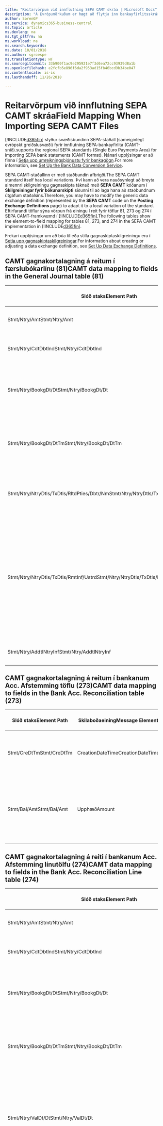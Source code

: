 ```yaml
---
title: "Reitarvörpum við innflutning SEPA CAMT skráa | Microsoft Docs"
description: "Á Evrópumörkuðum er hægt að flytja inn bankayfirlitsskrár með svæðisbundnum SEPA stöðlum (sameiginlegt evrópskt greiðslusvæði)."
author: SorenGP
ms.service: dynamics365-business-central
ms.topic: article
ms.devlang: na
ms.tgt_pltfrm: na
ms.workload: na
ms.search.keywords: 
ms.date: 10/01/2018
ms.author: sgroespe
ms.translationtype: HT
ms.sourcegitcommit: 33b900f1ac9e295921e7f3d6ea72cc93939d8a1b
ms.openlocfilehash: e2fcfb5e896f6da2f953ad15fb46bcd9b34be047
ms.contentlocale: is-is
ms.lasthandoff: 11/26/2018

---
```

# <a name="field-mapping-when-importing-sepa-camt-files"></a><span data-ttu-id="c9949-103">Reitarvörpum við innflutning SEPA CAMT skráa</span><span class="sxs-lookup"><span data-stu-id="c9949-103">Field Mapping When Importing SEPA CAMT Files</span></span>
[!INCLUDE[d365fin](includes/d365fin_md.md)] <span data-ttu-id="c9949-104">styður svæðisbundinn SEPA-staðall (sameiginlegt evrópskt greiðslusvæði) fyrir innflutning SEPA-bankayfirlita (CAMT-snið).</span><span class="sxs-lookup"><span data-stu-id="c9949-104">supports the regional SEPA standards (Single Euro Payments Area) for importing SEPA bank statements (CAMT format).</span></span> <span data-ttu-id="c9949-105">Nánari upplýsingar er að finna í [Setja upp umreikningsþjónustu fyrir bankagögn](bank-how-setup-bank-data-conversion-service.md).</span><span class="sxs-lookup"><span data-stu-id="c9949-105">For more information, see [Set Up the Bank Data Conversion Service](bank-how-setup-bank-data-conversion-service.md).</span></span>  

 <span data-ttu-id="c9949-106">SEPA CAMT-staðallinn er með staðbundin afbrigði.</span><span class="sxs-lookup"><span data-stu-id="c9949-106">The SEPA CAMT standard itself has local variations.</span></span> <span data-ttu-id="c9949-107">Því kann að vera nauðsynlegt að breyta almennri skilgreiningu gagnaskipta táknað með **SEPA CAMT** kóðanum í **Skilgreiningar fyrir bókunarskipti** síðunni til að laga hana að staðbundnum útgáfum staðalsins.</span><span class="sxs-lookup"><span data-stu-id="c9949-107">Therefore, you may have to modify the generic data exchange definition (represented by the **SEPA CAMT** code on the **Posting Exchange Definitions** page) to adapt it to a local variation of the standard.</span></span> <span data-ttu-id="c9949-108">Eftirfarandi töflur sýna vörpun frá einingu í reit fyrir töflur 81, 273 og 274 í SEPA CAMT-framkvæmd í [!INCLUDE[d365fin](includes/d365fin_md.md)].</span><span class="sxs-lookup"><span data-stu-id="c9949-108">The following tables show the element-to-field mapping for tables 81, 273, and 274 in the SEPA CAMT implementation in [!INCLUDE[d365fin](includes/d365fin_md.md)].</span></span>  

 <span data-ttu-id="c9949-109">Frekari upplýsingar um að búa til eða stilla gagnaskiptaskilgreiningu eru í [Setja upp gagnaskiptaskilgreiningar](across-how-to-set-up-data-exchange-definitions.md).</span><span class="sxs-lookup"><span data-stu-id="c9949-109">For information about creating or adjusting a data exchange definition, see [Set Up Data Exchange Definitions](across-how-to-set-up-data-exchange-definitions.md).</span></span>  

## <a name="camt-data-mapping-to-fields-in-the-general-journal-table-81"></a><span data-ttu-id="c9949-110">CAMT gagnakortalagning á reitum í færslubókarlínu (81)</span><span class="sxs-lookup"><span data-stu-id="c9949-110">CAMT data mapping to fields in the General Journal table (81)</span></span>  

|<span data-ttu-id="c9949-111">Slóð staks</span><span class="sxs-lookup"><span data-stu-id="c9949-111">Element Path</span></span>|<span data-ttu-id="c9949-112">Skilaboðaeining</span><span class="sxs-lookup"><span data-stu-id="c9949-112">Message Element</span></span>|<span data-ttu-id="c9949-113">Gagnagerð</span><span class="sxs-lookup"><span data-stu-id="c9949-113">Data Type</span></span>|<span data-ttu-id="c9949-114">Lýsing</span><span class="sxs-lookup"><span data-stu-id="c9949-114">Description</span></span>|<span data-ttu-id="c9949-115">Auðkenni neikvæðs formerkis</span><span class="sxs-lookup"><span data-stu-id="c9949-115">Negative-Sign Identifier</span></span>|<span data-ttu-id="c9949-116">Nr. reits</span><span class="sxs-lookup"><span data-stu-id="c9949-116">Field No.</span></span>|<span data-ttu-id="c9949-117">Heiti reits</span><span class="sxs-lookup"><span data-stu-id="c9949-117">Field Name</span></span>|  
|------------------|---------------------|---------------|-----------------|-------------------------------|---------------|----------------|  
|<span data-ttu-id="c9949-118">Stmt/Ntry/Amt</span><span class="sxs-lookup"><span data-stu-id="c9949-118">Stmt/Ntry/Amt</span></span>|<span data-ttu-id="c9949-119">Upphæð</span><span class="sxs-lookup"><span data-stu-id="c9949-119">Amount</span></span>|<span data-ttu-id="c9949-120">Tugakerfið</span><span class="sxs-lookup"><span data-stu-id="c9949-120">Decimal</span></span>|<span data-ttu-id="c9949-121">Peningaupphæð reiðufésfærslunnar.</span><span class="sxs-lookup"><span data-stu-id="c9949-121">The amount of money in the cash entry</span></span>||<span data-ttu-id="c9949-122">13</span><span class="sxs-lookup"><span data-stu-id="c9949-122">13</span></span>|<span data-ttu-id="c9949-123">Upphæð</span><span class="sxs-lookup"><span data-stu-id="c9949-123">Amount</span></span>|  
|<span data-ttu-id="c9949-124">Stmt/Ntry/CdtDbtInd</span><span class="sxs-lookup"><span data-stu-id="c9949-124">Stmt/Ntry/CdtDbtInd</span></span>|<span data-ttu-id="c9949-125">CreditDebitIndicator</span><span class="sxs-lookup"><span data-stu-id="c9949-125">CreditDebitIndicator</span></span>|<span data-ttu-id="c9949-126">Texti</span><span class="sxs-lookup"><span data-stu-id="c9949-126">Text</span></span>|<span data-ttu-id="c9949-127">Sýnir hvort færsla er kredit-eða debet færslu</span><span class="sxs-lookup"><span data-stu-id="c9949-127">Indicates whether the entry is a credit or a debit entry</span></span>|<span data-ttu-id="c9949-128">DBIT</span><span class="sxs-lookup"><span data-stu-id="c9949-128">DBIT</span></span>|<span data-ttu-id="c9949-129">13</span><span class="sxs-lookup"><span data-stu-id="c9949-129">13</span></span>|<span data-ttu-id="c9949-130">Upphæð</span><span class="sxs-lookup"><span data-stu-id="c9949-130">Amount</span></span>|  
|<span data-ttu-id="c9949-131">Stmt/Ntry/BookgDt/Dt</span><span class="sxs-lookup"><span data-stu-id="c9949-131">Stmt/Ntry/BookgDt/Dt</span></span>|<span data-ttu-id="c9949-132">Dagsetning</span><span class="sxs-lookup"><span data-stu-id="c9949-132">Date</span></span>|<span data-ttu-id="c9949-133">Dagsetning</span><span class="sxs-lookup"><span data-stu-id="c9949-133">Date</span></span>|<span data-ttu-id="c9949-134">Dagsetning þegar færsla er bókuð á reikning á bókum reikningsstofnunar</span><span class="sxs-lookup"><span data-stu-id="c9949-134">The date when an entry is posted to an account on the account servicer's books</span></span>||<span data-ttu-id="c9949-135">5</span><span class="sxs-lookup"><span data-stu-id="c9949-135">5</span></span>|<span data-ttu-id="c9949-136">Bókunardags.</span><span class="sxs-lookup"><span data-stu-id="c9949-136">Posting Date</span></span>|  
|<span data-ttu-id="c9949-137">Stmt/Ntry/BookgDt/DtTm</span><span class="sxs-lookup"><span data-stu-id="c9949-137">Stmt/Ntry/BookgDt/DtTm</span></span>|<span data-ttu-id="c9949-138">Dagsetning og tími</span><span class="sxs-lookup"><span data-stu-id="c9949-138">DateTime</span></span>|<span data-ttu-id="c9949-139">Dagsetning og tími</span><span class="sxs-lookup"><span data-stu-id="c9949-139">DateTime</span></span>|<span data-ttu-id="c9949-140">Dagsetning og tími þegar færsla er bókuð á reikning á bókum reikningsstofnunar</span><span class="sxs-lookup"><span data-stu-id="c9949-140">The date and time when an entry is posted to an account on the account servicer's books</span></span>||<span data-ttu-id="c9949-141">5</span><span class="sxs-lookup"><span data-stu-id="c9949-141">5</span></span>|<span data-ttu-id="c9949-142">Bókunardags.</span><span class="sxs-lookup"><span data-stu-id="c9949-142">Posting Date</span></span>|  
|<span data-ttu-id="c9949-143">Stmt/Ntry/NtryDtls/TxDtls/RltdPties/Dbtr/Nm</span><span class="sxs-lookup"><span data-stu-id="c9949-143">Stmt/Ntry/NtryDtls/TxDtls/RltdPties/Dbtr/Nm</span></span>|<span data-ttu-id="c9949-144">Heiti</span><span class="sxs-lookup"><span data-stu-id="c9949-144">Name</span></span>|<span data-ttu-id="c9949-145">Texti</span><span class="sxs-lookup"><span data-stu-id="c9949-145">Text</span></span>|<span data-ttu-id="c9949-146">Nafn aðilans sem skuldar lánveitanda (til þrautavara) tiltekna fjárhæð.</span><span class="sxs-lookup"><span data-stu-id="c9949-146">The name of the party that owes an amount of money to the (ultimate) creditor</span></span>||<span data-ttu-id="c9949-147">1221</span><span class="sxs-lookup"><span data-stu-id="c9949-147">1221</span></span>|<span data-ttu-id="c9949-148">Upplýsingar um greiðanda</span><span class="sxs-lookup"><span data-stu-id="c9949-148">Payer Information</span></span>|  
|<span data-ttu-id="c9949-149">Stmt/Ntry/NtryDtls/TxDtls/RmtInf/Ustrd</span><span class="sxs-lookup"><span data-stu-id="c9949-149">Stmt/Ntry/NtryDtls/TxDtls/RmtInf/Ustrd</span></span>|<span data-ttu-id="c9949-150">Óskipulagt</span><span class="sxs-lookup"><span data-stu-id="c9949-150">Unstructured</span></span>|<span data-ttu-id="c9949-151">Texti</span><span class="sxs-lookup"><span data-stu-id="c9949-151">Text</span></span>|<span data-ttu-id="c9949-152">Upplýsingarnar til að gera samsvörun / afstemmingu á færslu með þeim vörum sem greiðsla er ætlað að stemma af, svo sem viðskiptareikningar í reikningskröfukerfi í ómótaðan formi</span><span class="sxs-lookup"><span data-stu-id="c9949-152">Information supplied to enable the matching/reconciliation of an entry with the items that the payment is intended to settle, such as commercial invoices in an accounts-receivable system, in an unstructured form</span></span>||<span data-ttu-id="c9949-153">8</span><span class="sxs-lookup"><span data-stu-id="c9949-153">8</span></span>|<span data-ttu-id="c9949-154">Lýsing</span><span class="sxs-lookup"><span data-stu-id="c9949-154">Description</span></span>|  
|<span data-ttu-id="c9949-155">Stmt/Ntry/AddtlNtryInf</span><span class="sxs-lookup"><span data-stu-id="c9949-155">Stmt/Ntry/AddtlNtryInf</span></span>|<span data-ttu-id="c9949-156">AdditionalEntryInformation</span><span class="sxs-lookup"><span data-stu-id="c9949-156">AdditionalEntryInformation</span></span>|<span data-ttu-id="c9949-157">Texti</span><span class="sxs-lookup"><span data-stu-id="c9949-157">Text</span></span>|<span data-ttu-id="c9949-158">Viðbótarupplýsingar um færslu</span><span class="sxs-lookup"><span data-stu-id="c9949-158">Additional information about the entry</span></span>||<span data-ttu-id="c9949-159">1222</span><span class="sxs-lookup"><span data-stu-id="c9949-159">1222</span></span>|<span data-ttu-id="c9949-160">Færsluupplýsingar</span><span class="sxs-lookup"><span data-stu-id="c9949-160">Transaction Information</span></span>|  

## <a name="camt-data-mapping-to-fields-in-the-bank-acc-reconciliation-table-273"></a><span data-ttu-id="c9949-161">CAMT gagnakortalagning á reitum í bankanum Acc. Afstemming töflu (273)</span><span class="sxs-lookup"><span data-stu-id="c9949-161">CAMT data mapping to fields in the Bank Acc. Reconciliation table (273)</span></span>  

|<span data-ttu-id="c9949-162">Slóð staks</span><span class="sxs-lookup"><span data-stu-id="c9949-162">Element Path</span></span>|<span data-ttu-id="c9949-163">Skilaboðaeining</span><span class="sxs-lookup"><span data-stu-id="c9949-163">Message Element</span></span>|<span data-ttu-id="c9949-164">Gagnagerð</span><span class="sxs-lookup"><span data-stu-id="c9949-164">Data Type</span></span>|<span data-ttu-id="c9949-165">Lýsing</span><span class="sxs-lookup"><span data-stu-id="c9949-165">Description</span></span>|<span data-ttu-id="c9949-166">Auðkenni neikvæðs formerkis</span><span class="sxs-lookup"><span data-stu-id="c9949-166">Negative-Sign Identifier</span></span>|<span data-ttu-id="c9949-167">Nr. reits</span><span class="sxs-lookup"><span data-stu-id="c9949-167">Field No.</span></span>|<span data-ttu-id="c9949-168">Heiti reits</span><span class="sxs-lookup"><span data-stu-id="c9949-168">Field Name</span></span>|  
|------------------|---------------------|---------------|-----------------|-------------------------------|---------------|----------------|  
|<span data-ttu-id="c9949-169">Stmt/CreDtTm</span><span class="sxs-lookup"><span data-stu-id="c9949-169">Stmt/CreDtTm</span></span>|<span data-ttu-id="c9949-170">CreationDateTime</span><span class="sxs-lookup"><span data-stu-id="c9949-170">CreationDateTime</span></span>|<span data-ttu-id="c9949-171">Dagsetning</span><span class="sxs-lookup"><span data-stu-id="c9949-171">Date</span></span>|<span data-ttu-id="c9949-172">Dagsetning og tími þegar skilaboðin voru búin til</span><span class="sxs-lookup"><span data-stu-id="c9949-172">The date and time when the message was created</span></span>||<span data-ttu-id="c9949-173">3</span><span class="sxs-lookup"><span data-stu-id="c9949-173">3</span></span>|<span data-ttu-id="c9949-174">Dags. yfirlits</span><span class="sxs-lookup"><span data-stu-id="c9949-174">Statement Date</span></span>|  
|<span data-ttu-id="c9949-175">Stmt/Bal/Amt</span><span class="sxs-lookup"><span data-stu-id="c9949-175">Stmt/Bal/Amt</span></span>|<span data-ttu-id="c9949-176">Upphæð</span><span class="sxs-lookup"><span data-stu-id="c9949-176">Amount</span></span>|<span data-ttu-id="c9949-177">Tugakerfið</span><span class="sxs-lookup"><span data-stu-id="c9949-177">Decimal</span></span>|<span data-ttu-id="c9949-178">Upphæð sem skilar nettóupphæðum fyrir allar debet- og kreditfærslur.</span><span class="sxs-lookup"><span data-stu-id="c9949-178">The amount resulting from the netted amounts for all debit and credit entries</span></span>||<span data-ttu-id="c9949-179">4</span><span class="sxs-lookup"><span data-stu-id="c9949-179">4</span></span>|<span data-ttu-id="c9949-180">Lokastaða yfirlits</span><span class="sxs-lookup"><span data-stu-id="c9949-180">Statement Ending Balance</span></span>|  

## <a name="camt-data-mapping-to-fields-in-the-bank-acc-reconciliation-line-table-274"></a><span data-ttu-id="c9949-181">CAMT gagnakortalagning á reiti í bankanum Acc. Afstemming línutölfu (274)</span><span class="sxs-lookup"><span data-stu-id="c9949-181">CAMT data mapping to fields in the Bank Acc. Reconciliation Line table (274)</span></span>  

|<span data-ttu-id="c9949-182">Slóð staks</span><span class="sxs-lookup"><span data-stu-id="c9949-182">Element Path</span></span>|<span data-ttu-id="c9949-183">Skilaboðaeining</span><span class="sxs-lookup"><span data-stu-id="c9949-183">Message Element</span></span>|<span data-ttu-id="c9949-184">Gagnagerð</span><span class="sxs-lookup"><span data-stu-id="c9949-184">Data Type</span></span>|<span data-ttu-id="c9949-185">Lýsing</span><span class="sxs-lookup"><span data-stu-id="c9949-185">Description</span></span>|<span data-ttu-id="c9949-186">Auðkenni neikvæðs formerkis</span><span class="sxs-lookup"><span data-stu-id="c9949-186">Negative-Sign Identifier</span></span>|<span data-ttu-id="c9949-187">Nr. reits</span><span class="sxs-lookup"><span data-stu-id="c9949-187">Field No.</span></span>|<span data-ttu-id="c9949-188">Heiti reits</span><span class="sxs-lookup"><span data-stu-id="c9949-188">Field Name</span></span>|  
|------------------|---------------------|---------------|-----------------|-------------------------------|---------------|----------------|  
|<span data-ttu-id="c9949-189">Stmt/Ntry/Amt</span><span class="sxs-lookup"><span data-stu-id="c9949-189">Stmt/Ntry/Amt</span></span>|<span data-ttu-id="c9949-190">Upphæð</span><span class="sxs-lookup"><span data-stu-id="c9949-190">Amount</span></span>|<span data-ttu-id="c9949-191">Tugakerfið</span><span class="sxs-lookup"><span data-stu-id="c9949-191">Decimal</span></span>|<span data-ttu-id="c9949-192">Peningaupphæð reiðufésfærslunnar.</span><span class="sxs-lookup"><span data-stu-id="c9949-192">The amount of money in the cash entry</span></span>||<span data-ttu-id="c9949-193">7</span><span class="sxs-lookup"><span data-stu-id="c9949-193">7</span></span>|<span data-ttu-id="c9949-194">Upphæð yfirlits</span><span class="sxs-lookup"><span data-stu-id="c9949-194">Statement Amount</span></span>|  
|<span data-ttu-id="c9949-195">Stmt/Ntry/CdtDbtInd</span><span class="sxs-lookup"><span data-stu-id="c9949-195">Stmt/Ntry/CdtDbtInd</span></span>|<span data-ttu-id="c9949-196">CreditDebitIndicator</span><span class="sxs-lookup"><span data-stu-id="c9949-196">CreditDebitIndicator</span></span>|<span data-ttu-id="c9949-197">Texti</span><span class="sxs-lookup"><span data-stu-id="c9949-197">Text</span></span>|<span data-ttu-id="c9949-198">Sýnir hvort færsla er kredit-eða debet færslu</span><span class="sxs-lookup"><span data-stu-id="c9949-198">Indicates whether the entry is a credit or a debit entry</span></span>|<span data-ttu-id="c9949-199">DBIT</span><span class="sxs-lookup"><span data-stu-id="c9949-199">DBIT</span></span>|<span data-ttu-id="c9949-200">7</span><span class="sxs-lookup"><span data-stu-id="c9949-200">7</span></span>|<span data-ttu-id="c9949-201">Upphæð yfirlits</span><span class="sxs-lookup"><span data-stu-id="c9949-201">Statement Amount</span></span>|  
|<span data-ttu-id="c9949-202">Stmt/Ntry/BookgDt/Dt</span><span class="sxs-lookup"><span data-stu-id="c9949-202">Stmt/Ntry/BookgDt/Dt</span></span>|<span data-ttu-id="c9949-203">Dagsetning</span><span class="sxs-lookup"><span data-stu-id="c9949-203">Date</span></span>|<span data-ttu-id="c9949-204">Dagsetning</span><span class="sxs-lookup"><span data-stu-id="c9949-204">Date</span></span>|<span data-ttu-id="c9949-205">Dagsetning þegar færsla er bókuð á reikning á bókum reikningsstofnunar</span><span class="sxs-lookup"><span data-stu-id="c9949-205">The date when an entry is posted to an account on the account servicer's books</span></span>||<span data-ttu-id="c9949-206">5</span><span class="sxs-lookup"><span data-stu-id="c9949-206">5</span></span>|<span data-ttu-id="c9949-207">Dags. færslu</span><span class="sxs-lookup"><span data-stu-id="c9949-207">Transaction Date</span></span>|  
|<span data-ttu-id="c9949-208">Stmt/Ntry/BookgDt/DtTm</span><span class="sxs-lookup"><span data-stu-id="c9949-208">Stmt/Ntry/BookgDt/DtTm</span></span>|<span data-ttu-id="c9949-209">Dagsetning og tími</span><span class="sxs-lookup"><span data-stu-id="c9949-209">DateTime</span></span>|<span data-ttu-id="c9949-210">Dagsetning og tími</span><span class="sxs-lookup"><span data-stu-id="c9949-210">DateTime</span></span>|<span data-ttu-id="c9949-211">Dagsetning og tími þegar færsla er bókuð á reikning á bókum reikningsstofnunar</span><span class="sxs-lookup"><span data-stu-id="c9949-211">The date and time when an entry is posted to an account on the account servicer's books</span></span>||<span data-ttu-id="c9949-212">5</span><span class="sxs-lookup"><span data-stu-id="c9949-212">5</span></span>|<span data-ttu-id="c9949-213">Dags. færslu</span><span class="sxs-lookup"><span data-stu-id="c9949-213">Transaction Date</span></span>|  
|<span data-ttu-id="c9949-214">Stmt/Ntry/ValDt/Dt</span><span class="sxs-lookup"><span data-stu-id="c9949-214">Stmt/Ntry/ValDt/Dt</span></span>|<span data-ttu-id="c9949-215">Dagsetning</span><span class="sxs-lookup"><span data-stu-id="c9949-215">Date</span></span>|<span data-ttu-id="c9949-216">Dagsetning</span><span class="sxs-lookup"><span data-stu-id="c9949-216">Date</span></span>|<span data-ttu-id="c9949-217">Dagsetning þegar eignir verða í boði til reikningseiganda við kreditfærslu, eða hætta að vera til staðar til reikningseiganda við debetfærslu</span><span class="sxs-lookup"><span data-stu-id="c9949-217">The date when assets become available to the account owner in case of a credit entry, or cease to be available to the account owner in case of a debit entry</span></span>||<span data-ttu-id="c9949-218">12</span><span class="sxs-lookup"><span data-stu-id="c9949-218">12</span></span>|<span data-ttu-id="c9949-219">Gildisdagur</span><span class="sxs-lookup"><span data-stu-id="c9949-219">Value Date</span></span>|  
|<span data-ttu-id="c9949-220">Stmt/Ntry/ValDt/DtTm</span><span class="sxs-lookup"><span data-stu-id="c9949-220">Stmt/Ntry/ValDt/DtTm</span></span>|<span data-ttu-id="c9949-221">Dagsetning og tími</span><span class="sxs-lookup"><span data-stu-id="c9949-221">DateTime</span></span>|<span data-ttu-id="c9949-222">Dagsetning og tími</span><span class="sxs-lookup"><span data-stu-id="c9949-222">DateTime</span></span>|<span data-ttu-id="c9949-223">Dagsetning og tími þegar eignir verða í boði til reikningseiganda við kreditfærslu, eða hætta að vera til staðar til reikningseiganda við debetfærslu</span><span class="sxs-lookup"><span data-stu-id="c9949-223">The date and time when assets become available to the account owner in case of a credit entry, or cease to be available to the account owner in case of a debit entry</span></span>||<span data-ttu-id="c9949-224">12</span><span class="sxs-lookup"><span data-stu-id="c9949-224">12</span></span>|<span data-ttu-id="c9949-225">Gildisdagur</span><span class="sxs-lookup"><span data-stu-id="c9949-225">Value Date</span></span>|  
|<span data-ttu-id="c9949-226">Stmt/Ntry/NtryDtls/TxDtls/RltdPties/Dbtr/Nm</span><span class="sxs-lookup"><span data-stu-id="c9949-226">Stmt/Ntry/NtryDtls/TxDtls/RltdPties/Dbtr/Nm</span></span>|<span data-ttu-id="c9949-227">Heiti</span><span class="sxs-lookup"><span data-stu-id="c9949-227">Name</span></span>|<span data-ttu-id="c9949-228">Texti</span><span class="sxs-lookup"><span data-stu-id="c9949-228">Text</span></span>|<span data-ttu-id="c9949-229">Nafn aðilans sem skuldar lánveitanda (til þrautavara) tiltekna fjárhæð.</span><span class="sxs-lookup"><span data-stu-id="c9949-229">The name of the party that owes an amount of money to the (ultimate) creditor</span></span>||<span data-ttu-id="c9949-230">15</span><span class="sxs-lookup"><span data-stu-id="c9949-230">15</span></span>|<span data-ttu-id="c9949-231">Upplýsingar um greiðanda</span><span class="sxs-lookup"><span data-stu-id="c9949-231">Payer Information</span></span>|  
|<span data-ttu-id="c9949-232">Stmt/Ntry/NtryDtls/TxDtls/RmtInf/Ustrd</span><span class="sxs-lookup"><span data-stu-id="c9949-232">Stmt/Ntry/NtryDtls/TxDtls/RmtInf/Ustrd</span></span>|<span data-ttu-id="c9949-233">Óskipulagt</span><span class="sxs-lookup"><span data-stu-id="c9949-233">Unstructured</span></span>|<span data-ttu-id="c9949-234">Texti</span><span class="sxs-lookup"><span data-stu-id="c9949-234">Text</span></span>|<span data-ttu-id="c9949-235">Upplýsingarnar til að gera samsvörun / afstemmingu á færslu með þeim vörum sem greiðsla er ætlað að stemma af, svo sem viðskiptareikningar í reikningskröfukerfi í ómótaðan formi</span><span class="sxs-lookup"><span data-stu-id="c9949-235">Information supplied to enable the matching/reconciliation of an entry with the items that the payment is intended to settle, such as commercial invoices in an accounts-receivable system, in an unstructured form</span></span>||<span data-ttu-id="c9949-236">6</span><span class="sxs-lookup"><span data-stu-id="c9949-236">6</span></span>|<span data-ttu-id="c9949-237">Lýsing</span><span class="sxs-lookup"><span data-stu-id="c9949-237">Description</span></span>|  
|<span data-ttu-id="c9949-238">Stmt/Ntry/AddtlNtryInf</span><span class="sxs-lookup"><span data-stu-id="c9949-238">Stmt/Ntry/AddtlNtryInf</span></span>|<span data-ttu-id="c9949-239">AdditionalEntryInformation</span><span class="sxs-lookup"><span data-stu-id="c9949-239">AdditionalEntryInformation</span></span>|<span data-ttu-id="c9949-240">Texti</span><span class="sxs-lookup"><span data-stu-id="c9949-240">Text</span></span>|<span data-ttu-id="c9949-241">Viðbótarupplýsingar um færslu</span><span class="sxs-lookup"><span data-stu-id="c9949-241">Additional information about the entry</span></span>||<span data-ttu-id="c9949-242">16</span><span class="sxs-lookup"><span data-stu-id="c9949-242">16</span></span>|<span data-ttu-id="c9949-243">Færsluupplýsingar</span><span class="sxs-lookup"><span data-stu-id="c9949-243">Transaction Information</span></span>|  

 <span data-ttu-id="c9949-244">Stök í hnútnum **Færsla** sem eru flutt inn í [!INCLUDE[d365fin](includes/d365fin_md.md)] en ekki tengd við neina reiti eru vistuð í töflunni **Bókunarskipti Dálkur Skilgreining**.</span><span class="sxs-lookup"><span data-stu-id="c9949-244">Elements in the **Ntry** node that are imported into [!INCLUDE[d365fin](includes/d365fin_md.md)] but not mapped to any fields are stored in the **Posting Exch. Column Def** table.</span></span> <span data-ttu-id="c9949-245">Notendur geta skoðað þessar einingar á síðunum **Greiðsluafstemmingarbók**, **Greiðslujafnanir** og **Afstemming bankareiknings** með því að velja **Upplýsingar um bankayfirlitslínu** aðgerðina.</span><span class="sxs-lookup"><span data-stu-id="c9949-245">Users can view these elements from the **Payment Reconciliation Journal**, **Payment Application**, and **Bank Acc. Reconciliation** pages by choosing the **Bank Statement Line Details** action.</span></span> <span data-ttu-id="c9949-246">Frekari upplýsingar eru í [Afstemma greiðslur með því að nota sjálfvirk jöfnun](receivables-how-reconcile-payments-auto-application.md).</span><span class="sxs-lookup"><span data-stu-id="c9949-246">For more information, see [Reconcile Payments Using Automatic Application](receivables-how-reconcile-payments-auto-application.md).</span></span>  
## <a name="see-also"></a><span data-ttu-id="c9949-247">Sjá einnig</span><span class="sxs-lookup"><span data-stu-id="c9949-247">See Also</span></span>  
[<span data-ttu-id="c9949-248">Setja upp gagnaskipti</span><span class="sxs-lookup"><span data-stu-id="c9949-248">Setting Up Data Exchange</span></span>](across-set-up-data-exchange.md)  
[<span data-ttu-id="c9949-249">Rafræn gagnaskipti</span><span class="sxs-lookup"><span data-stu-id="c9949-249">Exchanging Data Electronically</span></span>](across-data-exchange.md)  
<span data-ttu-id="c9949-250">[Setja upp umskráningarþjónustu fyrir bankagögn](bank-how-setup-bank-data-conversion-service.md) </span><span class="sxs-lookup"><span data-stu-id="c9949-250">[Set Up the Bank Data Conversion Service](bank-how-setup-bank-data-conversion-service.md) </span></span>  
[<span data-ttu-id="c9949-251">Nota XML-skema til að undirbúa skilgreiningar gagnaskipta</span><span class="sxs-lookup"><span data-stu-id="c9949-251">Use XML Schemas to Prepare Data Exchange Definitions</span></span>](across-how-to-use-xml-schemas-to-prepare-data-exchange-definitions.md)  
[<span data-ttu-id="c9949-252">Afstemma greiðslur með sjálfvirkri jöfnun</span><span class="sxs-lookup"><span data-stu-id="c9949-252">Reconcile Payments Using Automatic Application</span></span>](receivables-how-reconcile-payments-auto-application.md)  


